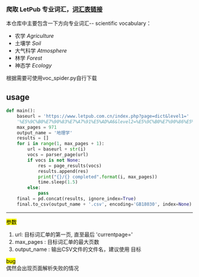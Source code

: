 
### 爬取 **LetPub** 专业词汇，[词汇表链接](https://www.letpub.com.cn/index.php?page=dict&level1=allfields)
 本仓库中主要包含一下方向专业词汇-- scientific vocabulary：
- 农学  *Agriculture*
- 土壤学 *Soil*
- 大气科学 *Atmosphere*
- 林学 *Forest*
- 神态学 *Ecology*

根据需要可使用voc_spider.py自行下载
## usage

```python
def main():
    baseurl = 'https://www.letpub.com.cn/index.php?page=dict&level1='
    '%E5%9C%B0%E7%90%83%E7%A7%91%E5%AD%A6&level2=%E5%9C%B0%E7%90%86%E5%AD%A6&k=&currentpage='
    max_pages = 971
    output_name = '地理学'
    results = []
    for i in range(1, max_pages + 1):
        url = baseurl + str(i)
        vocs = parser_page(url)
        if vocs is not None:
            res = page_results(vocs)
            results.append(res)
            print("{}/{} completed".format(i, max_pages))
            time.sleep(1.5)
        else:
            pass
    final = pd.concat(results, ignore_index=True)
    final.to_csv(output_name + '.csv', encoding='GB18030', index=None)

```
***
<mark style="background-color：red">参数</mark>
1. url: 目标词汇单的第一页, 直至最后 'currentpage='
2. max_pages : 目标词汇单的最大页数
3. output_name : 输出CSV文件的文件名，建议使用 目标

<mark style="background-color：green">bug</mark>  
偶然会出现页面解析失败的情况


